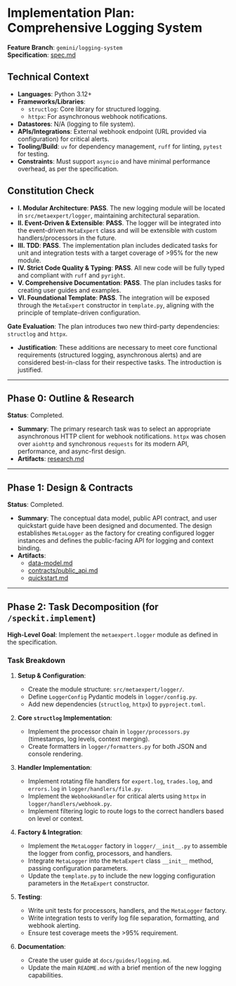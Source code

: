 # Implementation Plan: Comprehensive Logging System

**Feature Branch**: `gemini/logging-system`  
**Specification**: [spec.md](./spec.md)

## Technical Context

- **Languages**: Python 3.12+
- **Frameworks/Libraries**: 
  - `structlog`: Core library for structured logging.
  - `httpx`: For asynchronous webhook notifications.
- **Datastores**: N/A (logging to file system).
- **APIs/Integrations**: External webhook endpoint (URL provided via configuration) for critical alerts.
- **Tooling/Build**: `uv` for dependency management, `ruff` for linting, `pytest` for testing.
- **Constraints**: Must support `asyncio` and have minimal performance overhead, as per the specification.

## Constitution Check

- **I. Modular Architecture**: **PASS**. The new logging module will be located in `src/metaexpert/logger`, maintaining architectural separation.
- **II. Event-Driven & Extensible**: **PASS**. The logger will be integrated into the event-driven `MetaExpert` class and will be extensible with custom handlers/processors in the future.
- **III. TDD**: **PASS**. The implementation plan includes dedicated tasks for unit and integration tests with a target coverage of >95% for the new module.
- **IV. Strict Code Quality & Typing**: **PASS**. All new code will be fully typed and compliant with `ruff` and `pyright`.
- **V. Comprehensive Documentation**: **PASS**. The plan includes tasks for creating user guides and examples.
- **VI. Foundational Template**: **PASS**. The integration will be exposed through the `MetaExpert` constructor in `template.py`, aligning with the principle of template-driven configuration.

**Gate Evaluation**: The plan introduces two new third-party dependencies: `structlog` and `httpx`. 
- **Justification**: These additions are necessary to meet core functional requirements (structured logging, asynchronous alerts) and are considered best-in-class for their respective tasks. The introduction is justified.

---

## Phase 0: Outline & Research

**Status**: Completed.

- **Summary**: The primary research task was to select an appropriate asynchronous HTTP client for webhook notifications. `httpx` was chosen over `aiohttp` and synchronous `requests` for its modern API, performance, and async-first design.
- **Artifacts**: [research.md](./research.md)

---

## Phase 1: Design & Contracts

**Status**: Completed.

- **Summary**: The conceptual data model, public API contract, and user quickstart guide have been designed and documented. The design establishes `MetaLogger` as the factory for creating configured logger instances and defines the public-facing API for logging and context binding.
- **Artifacts**:
  - [data-model.md](./data-model.md)
  - [contracts/public_api.md](./contracts/public_api.md)
  - [quickstart.md](./quickstart.md)

---

## Phase 2: Task Decomposition (for `/speckit.implement`)

**High-Level Goal**: Implement the `metaexpert.logger` module as defined in the specification.

### Task Breakdown

1.  **Setup & Configuration**:
    - Create the module structure: `src/metaexpert/logger/`.
    - Define `LoggerConfig` Pydantic models in `logger/config.py`.
    - Add new dependencies (`structlog`, `httpx`) to `pyproject.toml`.

2.  **Core `structlog` Implementation**:
    - Implement the processor chain in `logger/processors.py` (timestamps, log levels, context merging).
    - Create formatters in `logger/formatters.py` for both JSON and console rendering.

3.  **Handler Implementation**:
    - Implement rotating file handlers for `expert.log`, `trades.log`, and `errors.log` in `logger/handlers/file.py`.
    - Implement the `WebhookHandler` for critical alerts using `httpx` in `logger/handlers/webhook.py`.
    - Implement filtering logic to route logs to the correct handlers based on level or context.

4.  **Factory & Integration**:
    - Implement the `MetaLogger` factory in `logger/__init__.py` to assemble the logger from config, processors, and handlers.
    - Integrate `MetaLogger` into the `MetaExpert` class `__init__` method, passing configuration parameters.
    - Update the `template.py` to include the new logging configuration parameters in the `MetaExpert` constructor.

5.  **Testing**:
    - Write unit tests for processors, handlers, and the `MetaLogger` factory.
    - Write integration tests to verify log file separation, formatting, and webhook alerting.
    - Ensure test coverage meets the >95% requirement.

6.  **Documentation**:
    - Create the user guide at `docs/guides/logging.md`.
    - Update the main `README.md` with a brief mention of the new logging capabilities.
